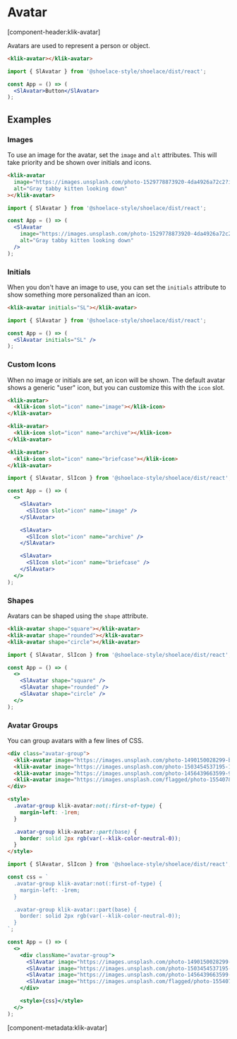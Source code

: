 # Avatar

[component-header:klik-avatar]

Avatars are used to represent a person or object.

```html preview
<klik-avatar></klik-avatar>
```

```jsx react
import { SlAvatar } from '@shoelace-style/shoelace/dist/react';

const App = () => (
  <SlAvatar>Button</SlAvatar>
);
```

## Examples

### Images

To use an image for the avatar, set the `image` and `alt` attributes. This will take priority and be shown over initials and icons.

```html preview
<klik-avatar
  image="https://images.unsplash.com/photo-1529778873920-4da4926a72c2?ixlib=rb-1.2.1&auto=format&fit=crop&w=300&q=80"
  alt="Gray tabby kitten looking down"
></klik-avatar>
```

```jsx react
import { SlAvatar } from '@shoelace-style/shoelace/dist/react';

const App = () => (
  <SlAvatar
    image="https://images.unsplash.com/photo-1529778873920-4da4926a72c2?ixlib=rb-1.2.1&auto=format&fit=crop&w=300&q=80"
    alt="Gray tabby kitten looking down"
  />
);
```

### Initials

When you don't have an image to use, you can set the `initials` attribute to show something more personalized than an icon.

```html preview
<klik-avatar initials="SL"></klik-avatar>
```

```jsx react
import { SlAvatar } from '@shoelace-style/shoelace/dist/react';

const App = () => (
  <SlAvatar initials="SL" />
);
```

### Custom Icons

When no image or initials are set, an icon will be shown. The default avatar shows a generic "user" icon, but you can customize this with the `icon` slot.

```html preview
<klik-avatar>
  <klik-icon slot="icon" name="image"></klik-icon>
</klik-avatar>

<klik-avatar>
  <klik-icon slot="icon" name="archive"></klik-icon>
</klik-avatar>

<klik-avatar>
  <klik-icon slot="icon" name="briefcase"></klik-icon>
</klik-avatar>
```

```jsx react
import { SlAvatar, SlIcon } from '@shoelace-style/shoelace/dist/react';

const App = () => (
  <>
    <SlAvatar>
      <SlIcon slot="icon" name="image" />
    </SlAvatar>

    <SlAvatar>
      <SlIcon slot="icon" name="archive" />
    </SlAvatar>

    <SlAvatar>
      <SlIcon slot="icon" name="briefcase" />
    </SlAvatar>
  </>
);
```

### Shapes

Avatars can be shaped using the `shape` attribute.

```html preview
<klik-avatar shape="square"></klik-avatar>
<klik-avatar shape="rounded"></klik-avatar>
<klik-avatar shape="circle"></klik-avatar>
```

```jsx react
import { SlAvatar, SlIcon } from '@shoelace-style/shoelace/dist/react';

const App = () => (
  <>
    <SlAvatar shape="square" />
    <SlAvatar shape="rounded" />
    <SlAvatar shape="circle" />
  </>
);
```

### Avatar Groups

You can group avatars with a few lines of CSS.

```html preview
<div class="avatar-group">
  <klik-avatar image="https://images.unsplash.com/photo-1490150028299-bf57d78394e0?ixid=MXwxMjA3fDB8MHxwaG90by1wYWdlfHx8fGVufDB8fHw%3D&ixlib=rb-1.2.1&auto=format&fit=crop&w=256&h=256&q=80&crop=right"></klik-avatar>
  <klik-avatar image="https://images.unsplash.com/photo-1503454537195-1dcabb73ffb9?ixid=MXwxMjA3fDB8MHxwaG90by1wYWdlfHx8fGVufDB8fHw%3D&ixlib=rb-1.2.1&auto=format&fit=crop&w=256&h=256&crop=left&q=80"></klik-avatar>
  <klik-avatar image="https://images.unsplash.com/photo-1456439663599-95b042d50252?ixid=MXwxMjA3fDB8MHxwaG90by1wYWdlfHx8fGVufDB8fHw%3D&ixlib=rb-1.2.1&auto=format&fit=crop&w=256&h=256&crop=left&q=80"></klik-avatar>
  <klik-avatar image="https://images.unsplash.com/flagged/photo-1554078875-e37cb8b0e27d?ixid=MXwxMjA3fDB8MHxwaG90by1wYWdlfHx8fGVufDB8fHw%3D&ixlib=rb-1.2.1&auto=format&fit=crop&w=256&h=256&crop=top&q=80"></klik-avatar>
</div>

<style>
  .avatar-group klik-avatar:not(:first-of-type) {
    margin-left: -1rem;
  }

  .avatar-group klik-avatar::part(base) {
    border: solid 2px rgb(var(--klik-color-neutral-0));
  }
</style>
```

```jsx react
import { SlAvatar, SlIcon } from '@shoelace-style/shoelace/dist/react';

const css = `
  .avatar-group klik-avatar:not(:first-of-type) {
    margin-left: -1rem;
  }

  .avatar-group klik-avatar::part(base) {
    border: solid 2px rgb(var(--klik-color-neutral-0));
  }
`;

const App = () => (
  <>
    <div className="avatar-group">
      <SlAvatar image="https://images.unsplash.com/photo-1490150028299-bf57d78394e0?ixid=MXwxMjA3fDB8MHxwaG90by1wYWdlfHx8fGVufDB8fHw%3D&ixlib=rb-1.2.1&auto=format&fit=crop&w=256&h=256&q=80&crop=right" />
      <SlAvatar image="https://images.unsplash.com/photo-1503454537195-1dcabb73ffb9?ixid=MXwxMjA3fDB8MHxwaG90by1wYWdlfHx8fGVufDB8fHw%3D&ixlib=rb-1.2.1&auto=format&fit=crop&w=256&h=256&crop=left&q=80" />
      <SlAvatar image="https://images.unsplash.com/photo-1456439663599-95b042d50252?ixid=MXwxMjA3fDB8MHxwaG90by1wYWdlfHx8fGVufDB8fHw%3D&ixlib=rb-1.2.1&auto=format&fit=crop&w=256&h=256&crop=left&q=80" />
      <SlAvatar image="https://images.unsplash.com/flagged/photo-1554078875-e37cb8b0e27d?ixid=MXwxMjA3fDB8MHxwaG90by1wYWdlfHx8fGVufDB8fHw%3D&ixlib=rb-1.2.1&auto=format&fit=crop&w=256&h=256&crop=top&q=80" />
    </div>

    <style>{css}</style>    
  </>
);
```

[component-metadata:klik-avatar]
